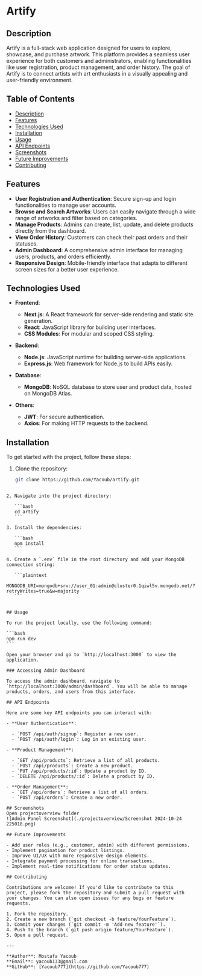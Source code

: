 
# Artify

## Description

Artify is a full-stack web application designed for users to explore, showcase, and purchase artwork. This platform provides a seamless user experience for both customers and administrators, enabling functionalities like user registration, product management, and order history. The goal of Artify is to connect artists with art enthusiasts in a visually appealing and user-friendly environment.

## Table of Contents

- [Description](#description)
- [Features](#features)
- [Technologies Used](#technologies-used)
- [Installation](#installation)
- [Usage](#usage)
- [API Endpoints](#api-endpoints)
- [Screenshots](#screenshots)
- [Future Improvements](#future-improvements)
- [Contributing](#contributing)

## Features

- **User Registration and Authentication**: Secure sign-up and login functionalities to manage user accounts.
- **Browse and Search Artworks**: Users can easily navigate through a wide range of artworks and filter based on categories.
- **Manage Products**: Admins can create, list, update, and delete products directly from the dashboard.
- **View Order History**: Customers can check their past orders and their statuses.
- **Admin Dashboard**: A comprehensive admin interface for managing users, products, and orders efficiently.
- **Responsive Design**: Mobile-friendly interface that adapts to different screen sizes for a better user experience.

## Technologies Used

- **Frontend**:

  - **Next.js**: A React framework for server-side rendering and static site generation.
  - **React**: JavaScript library for building user interfaces.
  - **CSS Modules**: For modular and scoped CSS styling.

- **Backend**:

  - **Node.js**: JavaScript runtime for building server-side applications.
  - **Express.js**: Web framework for Node.js to build APIs easily.

- **Database**:

  - **MongoDB**: NoSQL database to store user and product data, hosted on MongoDB Atlas.

- **Others**:
  - **JWT**: For secure authentication.
  - **Axios**: For making HTTP requests to the backend.

## Installation

To get started with the project, follow these steps:

1. Clone the repository:
   ```bash
   git clone https://github.com/Yacoub/artify.git
   ```
````

2. Navigate into the project directory:

   ```bash
   cd artify
   ```

3. Install the dependencies:

   ```bash
   npm install
   ```

4. Create a `.env` file in the root directory and add your MongoDB connection string:

   ```plaintext
   MONGODB_URI=mongodb+srv://user_01:admin@cluster0.1qiwl5v.mongodb.net/?retryWrites=true&w=majority
   ```


## Usage

To run the project locally, use the following command:

```bash
npm run dev
```

Open your browser and go to `http://localhost:3000` to view the application.

### Accessing Admin Dashboard

To access the admin dashboard, navigate to `http://localhost:3000/admin/dashboard`. You will be able to manage products, orders, and users from this interface.

## API Endpoints

Here are some key API endpoints you can interact with:

- **User Authentication**:

  - `POST /api/auth/signup`: Register a new user.
  - `POST /api/auth/login`: Log in an existing user.

- **Product Management**:

  - `GET /api/products`: Retrieve a list of all products.
  - `POST /api/products`: Create a new product.
  - `PUT /api/products/:id`: Update a product by ID.
  - `DELETE /api/products/:id`: Delete a product by ID.

- **Order Management**:
  - `GET /api/orders`: Retrieve a list of all orders.
  - `POST /api/orders`: Create a new order.

## Screenshots
Open projectoverview folder
![Admin Panel Screenshot](./projectoverview/Screenshot 2024-10-24 225018.png)

## Future Improvements

- Add user roles (e.g., customer, admin) with different permissions.
- Implement pagination for product listings.
- Improve UI/UX with more responsive design elements.
- Integrate payment processing for online transactions.
- Implement real-time notifications for order status updates.

## Contributing

Contributions are welcome! If you'd like to contribute to this project, please fork the repository and submit a pull request with your changes. You can also open issues for any bugs or feature requests.

1. Fork the repository.
2. Create a new branch (`git checkout -b feature/YourFeature`).
3. Commit your changes (`git commit -m 'Add new feature'`).
4. Push to the branch (`git push origin feature/YourFeature`).
5. Open a pull request.

---

**Author**: Mostafa Yacoub  
**Email**: yacoub133@gmail.com  
**GitHub**: [Yacoub777](https://github.com/Yacoub777)
